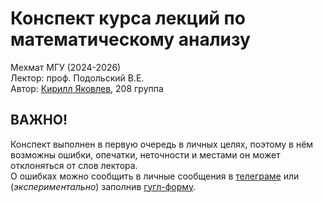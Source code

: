 # Конспект курса лекций по математическому анализу
Мехмат МГУ (2024-2026)  
Лектор: проф. Подольский В.Е.  
Автор: [Кирилл Яковлев](https://t.me/fourkenz), 208 группа
## ВАЖНО!
Конспект выполнен в первую очередь в личных целях, поэтому в нём возможны ошибки, опечатки, неточности и местами он может отклоняться от слов лектора.  
О ошибках можно сообщить в личные сообщения в [телеграме](https://t.me/fourkenz) или (*экспериментально*) заполнив [гугл-форму](https://docs.google.com/forms/d/e/1FAIpQLSdAt7OgisJ7FRR-bL3PkTsg7kkh4mRLFdfH--WOGodGMs52IQ/viewform?usp=header).
